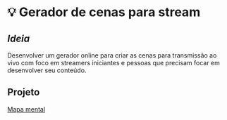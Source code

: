 # :bulb: Gerador de cenas para stream

## _Ideia_

Desenvolver um gerador online para criar as cenas para transmissão ao vivo com foco em streamers iniciantes e pessoas que precisam focar em desenvolver seu conteúdo.

## Projeto

[Mapa mental](https://miro.com/app/board/o9J_lf-KLdU=/)
